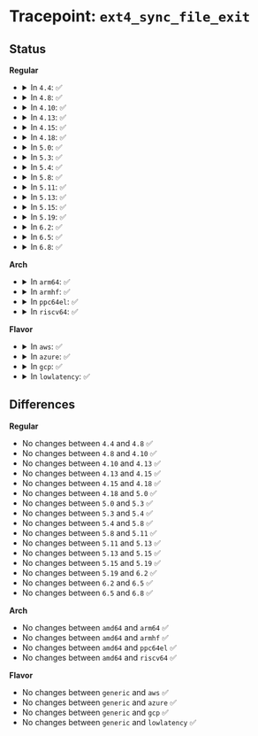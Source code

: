 # Tracepoint: <code>ext4_sync_file_exit</code>

## Status
<b>Regular</b>
<ul>
<li>
<details>
<summary>In <code>4.4</code>: ✅</summary>

Event:

```c
struct trace_event_raw_ext4_sync_file_exit {
    struct trace_entry ent;
    dev_t dev;
    ino_t ino;
    int ret;
    char __data[0];
};
```
Function:

```c
void trace_event_raw_event_ext4_sync_file_exit(void *__data, struct inode *inode, int ret);
```
</details>
</li>
<li>
<details>
<summary>In <code>4.8</code>: ✅</summary>

Event:

```c
struct trace_event_raw_ext4_sync_file_exit {
    struct trace_entry ent;
    dev_t dev;
    ino_t ino;
    int ret;
    char __data[0];
};
```
Function:

```c
void trace_event_raw_event_ext4_sync_file_exit(void *__data, struct inode *inode, int ret);
```
</details>
</li>
<li>
<details>
<summary>In <code>4.10</code>: ✅</summary>

Event:

```c
struct trace_event_raw_ext4_sync_file_exit {
    struct trace_entry ent;
    dev_t dev;
    ino_t ino;
    int ret;
    char __data[0];
};
```
Function:

```c
void trace_event_raw_event_ext4_sync_file_exit(void *__data, struct inode *inode, int ret);
```
</details>
</li>
<li>
<details>
<summary>In <code>4.13</code>: ✅</summary>

Event:

```c
struct trace_event_raw_ext4_sync_file_exit {
    struct trace_entry ent;
    dev_t dev;
    ino_t ino;
    int ret;
    char __data[0];
};
```
Function:

```c
void trace_event_raw_event_ext4_sync_file_exit(void *__data, struct inode *inode, int ret);
```
</details>
</li>
<li>
<details>
<summary>In <code>4.15</code>: ✅</summary>

Event:

```c
struct trace_event_raw_ext4_sync_file_exit {
    struct trace_entry ent;
    dev_t dev;
    ino_t ino;
    int ret;
    char __data[0];
};
```
Function:

```c
void trace_event_raw_event_ext4_sync_file_exit(void *__data, struct inode *inode, int ret);
```
</details>
</li>
<li>
<details>
<summary>In <code>4.18</code>: ✅</summary>

Event:

```c
struct trace_event_raw_ext4_sync_file_exit {
    struct trace_entry ent;
    dev_t dev;
    ino_t ino;
    int ret;
    char __data[0];
};
```
Function:

```c
void trace_event_raw_event_ext4_sync_file_exit(void *__data, struct inode *inode, int ret);
```
</details>
</li>
<li>
<details>
<summary>In <code>5.0</code>: ✅</summary>

Event:

```c
struct trace_event_raw_ext4_sync_file_exit {
    struct trace_entry ent;
    dev_t dev;
    ino_t ino;
    int ret;
    char __data[0];
};
```
Function:

```c
void trace_event_raw_event_ext4_sync_file_exit(void *__data, struct inode *inode, int ret);
```
</details>
</li>
<li>
<details>
<summary>In <code>5.3</code>: ✅</summary>

Event:

```c
struct trace_event_raw_ext4_sync_file_exit {
    struct trace_entry ent;
    dev_t dev;
    ino_t ino;
    int ret;
    char __data[0];
};
```
Function:

```c
void trace_event_raw_event_ext4_sync_file_exit(void *__data, struct inode *inode, int ret);
```
</details>
</li>
<li>
<details>
<summary>In <code>5.4</code>: ✅</summary>

Event:

```c
struct trace_event_raw_ext4_sync_file_exit {
    struct trace_entry ent;
    dev_t dev;
    ino_t ino;
    int ret;
    char __data[0];
};
```
Function:

```c
void trace_event_raw_event_ext4_sync_file_exit(void *__data, struct inode *inode, int ret);
```
</details>
</li>
<li>
<details>
<summary>In <code>5.8</code>: ✅</summary>

Event:

```c
struct trace_event_raw_ext4_sync_file_exit {
    struct trace_entry ent;
    dev_t dev;
    ino_t ino;
    int ret;
    char __data[0];
};
```
Function:

```c
void trace_event_raw_event_ext4_sync_file_exit(void *__data, struct inode *inode, int ret);
```
</details>
</li>
<li>
<details>
<summary>In <code>5.11</code>: ✅</summary>

Event:

```c
struct trace_event_raw_ext4_sync_file_exit {
    struct trace_entry ent;
    dev_t dev;
    ino_t ino;
    int ret;
    char __data[0];
};
```
Function:

```c
void trace_event_raw_event_ext4_sync_file_exit(void *__data, struct inode *inode, int ret);
```
</details>
</li>
<li>
<details>
<summary>In <code>5.13</code>: ✅</summary>

Event:

```c
struct trace_event_raw_ext4_sync_file_exit {
    struct trace_entry ent;
    dev_t dev;
    ino_t ino;
    int ret;
    char __data[0];
};
```
Function:

```c
void trace_event_raw_event_ext4_sync_file_exit(void *__data, struct inode *inode, int ret);
```
</details>
</li>
<li>
<details>
<summary>In <code>5.15</code>: ✅</summary>

Event:

```c
struct trace_event_raw_ext4_sync_file_exit {
    struct trace_entry ent;
    dev_t dev;
    ino_t ino;
    int ret;
    char __data[0];
};
```
Function:

```c
void trace_event_raw_event_ext4_sync_file_exit(void *__data, struct inode *inode, int ret);
```
</details>
</li>
<li>
<details>
<summary>In <code>5.19</code>: ✅</summary>

Event:

```c
struct trace_event_raw_ext4_sync_file_exit {
    struct trace_entry ent;
    dev_t dev;
    ino_t ino;
    int ret;
    char __data[0];
};
```
Function:

```c
void trace_event_raw_event_ext4_sync_file_exit(void *__data, struct inode *inode, int ret);
```
</details>
</li>
<li>
<details>
<summary>In <code>6.2</code>: ✅</summary>

Event:

```c
struct trace_event_raw_ext4_sync_file_exit {
    struct trace_entry ent;
    dev_t dev;
    ino_t ino;
    int ret;
    char __data[0];
};
```
Function:

```c
void trace_event_raw_event_ext4_sync_file_exit(void *__data, struct inode *inode, int ret);
```
</details>
</li>
<li>
<details>
<summary>In <code>6.5</code>: ✅</summary>

Event:

```c
struct trace_event_raw_ext4_sync_file_exit {
    struct trace_entry ent;
    dev_t dev;
    ino_t ino;
    int ret;
    char __data[0];
};
```
Function:

```c
void trace_event_raw_event_ext4_sync_file_exit(void *__data, struct inode *inode, int ret);
```
</details>
</li>
<li>
<details>
<summary>In <code>6.8</code>: ✅</summary>

Event:

```c
struct trace_event_raw_ext4_sync_file_exit {
    struct trace_entry ent;
    dev_t dev;
    ino_t ino;
    int ret;
    char __data[0];
};
```
Function:

```c
void trace_event_raw_event_ext4_sync_file_exit(void *__data, struct inode *inode, int ret);
```
</details>
</li>
</ul>
<b>Arch</b>
<ul>
<li>
<details>
<summary>In <code>arm64</code>: ✅</summary>

Event:

```c
struct trace_event_raw_ext4_sync_file_exit {
    struct trace_entry ent;
    dev_t dev;
    ino_t ino;
    int ret;
    char __data[0];
};
```
Function:

```c
void trace_event_raw_event_ext4_sync_file_exit(void *__data, struct inode *inode, int ret);
```
</details>
</li>
<li>
<details>
<summary>In <code>armhf</code>: ✅</summary>

Event:

```c
struct trace_event_raw_ext4_sync_file_exit {
    struct trace_entry ent;
    dev_t dev;
    ino_t ino;
    int ret;
    char __data[0];
};
```
Function:

```c
void trace_event_raw_event_ext4_sync_file_exit(void *__data, struct inode *inode, int ret);
```
</details>
</li>
<li>
<details>
<summary>In <code>ppc64el</code>: ✅</summary>

Event:

```c
struct trace_event_raw_ext4_sync_file_exit {
    struct trace_entry ent;
    dev_t dev;
    ino_t ino;
    int ret;
    char __data[0];
};
```
Function:

```c
void trace_event_raw_event_ext4_sync_file_exit(void *__data, struct inode *inode, int ret);
```
</details>
</li>
<li>
<details>
<summary>In <code>riscv64</code>: ✅</summary>

Event:

```c
struct trace_event_raw_ext4_sync_file_exit {
    struct trace_entry ent;
    dev_t dev;
    ino_t ino;
    int ret;
    char __data[0];
};
```
Function:

```c
void trace_event_raw_event_ext4_sync_file_exit(void *__data, struct inode *inode, int ret);
```
</details>
</li>
</ul>
<b>Flavor</b>
<ul>
<li>
<details>
<summary>In <code>aws</code>: ✅</summary>

Event:

```c
struct trace_event_raw_ext4_sync_file_exit {
    struct trace_entry ent;
    dev_t dev;
    ino_t ino;
    int ret;
    char __data[0];
};
```
Function:

```c
void trace_event_raw_event_ext4_sync_file_exit(void *__data, struct inode *inode, int ret);
```
</details>
</li>
<li>
<details>
<summary>In <code>azure</code>: ✅</summary>

Event:

```c
struct trace_event_raw_ext4_sync_file_exit {
    struct trace_entry ent;
    dev_t dev;
    ino_t ino;
    int ret;
    char __data[0];
};
```
Function:

```c
void trace_event_raw_event_ext4_sync_file_exit(void *__data, struct inode *inode, int ret);
```
</details>
</li>
<li>
<details>
<summary>In <code>gcp</code>: ✅</summary>

Event:

```c
struct trace_event_raw_ext4_sync_file_exit {
    struct trace_entry ent;
    dev_t dev;
    ino_t ino;
    int ret;
    char __data[0];
};
```
Function:

```c
void trace_event_raw_event_ext4_sync_file_exit(void *__data, struct inode *inode, int ret);
```
</details>
</li>
<li>
<details>
<summary>In <code>lowlatency</code>: ✅</summary>

Event:

```c
struct trace_event_raw_ext4_sync_file_exit {
    struct trace_entry ent;
    dev_t dev;
    ino_t ino;
    int ret;
    char __data[0];
};
```
Function:

```c
void trace_event_raw_event_ext4_sync_file_exit(void *__data, struct inode *inode, int ret);
```
</details>
</li>
</ul>

## Differences
<b>Regular</b>
<ul>
<li>
No changes between <code>4.4</code> and <code>4.8</code> ✅
</li>
<li>
No changes between <code>4.8</code> and <code>4.10</code> ✅
</li>
<li>
No changes between <code>4.10</code> and <code>4.13</code> ✅
</li>
<li>
No changes between <code>4.13</code> and <code>4.15</code> ✅
</li>
<li>
No changes between <code>4.15</code> and <code>4.18</code> ✅
</li>
<li>
No changes between <code>4.18</code> and <code>5.0</code> ✅
</li>
<li>
No changes between <code>5.0</code> and <code>5.3</code> ✅
</li>
<li>
No changes between <code>5.3</code> and <code>5.4</code> ✅
</li>
<li>
No changes between <code>5.4</code> and <code>5.8</code> ✅
</li>
<li>
No changes between <code>5.8</code> and <code>5.11</code> ✅
</li>
<li>
No changes between <code>5.11</code> and <code>5.13</code> ✅
</li>
<li>
No changes between <code>5.13</code> and <code>5.15</code> ✅
</li>
<li>
No changes between <code>5.15</code> and <code>5.19</code> ✅
</li>
<li>
No changes between <code>5.19</code> and <code>6.2</code> ✅
</li>
<li>
No changes between <code>6.2</code> and <code>6.5</code> ✅
</li>
<li>
No changes between <code>6.5</code> and <code>6.8</code> ✅
</li>
</ul>
<b>Arch</b>
<ul>
<li>
No changes between <code>amd64</code> and <code>arm64</code> ✅
</li>
<li>
No changes between <code>amd64</code> and <code>armhf</code> ✅
</li>
<li>
No changes between <code>amd64</code> and <code>ppc64el</code> ✅
</li>
<li>
No changes between <code>amd64</code> and <code>riscv64</code> ✅
</li>
</ul>
<b>Flavor</b>
<ul>
<li>
No changes between <code>generic</code> and <code>aws</code> ✅
</li>
<li>
No changes between <code>generic</code> and <code>azure</code> ✅
</li>
<li>
No changes between <code>generic</code> and <code>gcp</code> ✅
</li>
<li>
No changes between <code>generic</code> and <code>lowlatency</code> ✅
</li>
</ul>
